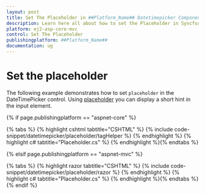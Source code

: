 ```yaml
---
layout: post
title: Set The Placeholder in ##Platform_Name## Datetimepicker Component
description: Learn here all about how to set the Placeholder in Syncfusion ##Platform_Name## Datetimepicker component of Syncfusion Essential JS 2 and more.
platform: ej2-asp-core-mvc
control: Set The Placeholder
publishingplatform: ##Platform_Name##
documentation: ug
---
```



# Set the placeholder

The following example demonstrates how to set `placeholder` in the DateTimePicker control. Using [placeholder](https://help.syncfusion.com/cr/aspnetcore-js2/Syncfusion.EJ2.Calendars.DateTimePicker.html#Syncfusion_EJ2_Calendars_DateTimePicker_Placeholder) you can display a short hint in the input element.

{% if page.publishingplatform == "aspnet-core" %}

{% tabs %}
{% highlight cshtml tabtitle="CSHTML" %}
{% include code-snippet/datetimepicker/placeholder/tagHelper %}
{% endhighlight %}
{% highlight c# tabtitle="Placeholder.cs" %}
{% endhighlight %}{% endtabs %}

{% elsif page.publishingplatform == "aspnet-mvc" %}

{% tabs %}
{% highlight razor tabtitle="CSHTML" %}
{% include code-snippet/datetimepicker/placeholder/razor %}
{% endhighlight %}
{% highlight c# tabtitle="Placeholder.cs" %}
{% endhighlight %}{% endtabs %}
{% endif %}


